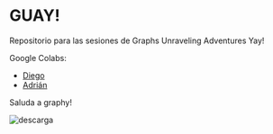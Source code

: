 # GUAY!
Repositorio para las sesiones de Graphs Unraveling Adventures Yay!

Google Colabs:
- [Diego](https://colab.research.google.com/drive/188fQs1XOr6xteLMUP8JnCZicCsywzcB-?hl=es#scrollTo=M5xyHCcUM-qI)
- [Adrián](https://colab.research.google.com/drive/1uc_7H2bGd5C_MR7xFdd4l7XdWp9iU2fV?hl=es#scrollTo=UDBY0rdeQ8Vr)

Saluda a graphy!

![descarga](https://github.com/diegopastorbonet/GUAY/assets/127692199/2f4489c6-1022-4e61-9a34-ee872e816032)



